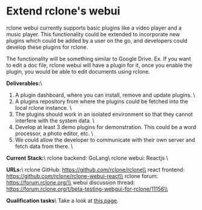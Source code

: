 
# Extend rclone's webui

rclone webui currently supports basic plugins like a video player and a music player. This functionality could be extended to incorporate new plugins which could be added by a user on the go, and developers could develop these plugins for rclone. 

The functionality will be something similar to Google Drive. Ex. If you want to edit a doc file, rclone webui will have a plugin for it, once you enable the plugin, you would be able to edit documents using rclone. 

**Deliverables:**\\
1. A plugin dashboard, where you can install, remove and update plugins. \\
2. A plugins repository from where the plugins could be fetched into the local rclone instance. \\
2. The plugins should work in an isolated environment so that they cannot interfere with the system data. \\
3. Develop at least 3 demo plugins for demonstration. This could be a word processor, a photo editor, etc. \\
4. We could allow the developer to communicate with their own server and fetch data from there. \\

**Current Stack:**\\
rclone backend: GoLang\\
rclone webui: Reactjs \\

**URLs:**\\
rclone GitHub: https://github.com/rclone/rclone\\
react frontend: https://github.com/rclone/rclone-webui-react\\
rclone forum: https://forum.rclone.org/\\
webui discussion thread: https://forum.rclone.org/t/beta-testing-webgui-for-rclone/11156\\

**Qualification tasks**\\
Take a look at [this page](https///ccextractor.org/public/gsoc/takehome).

